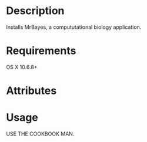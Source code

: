 Description
===========
Installs MrBayes, a compututational biology application.

Requirements
============
OS X 10.6.8+

Attributes
==========

Usage
=====
USE THE COOKBOOK MAN.
